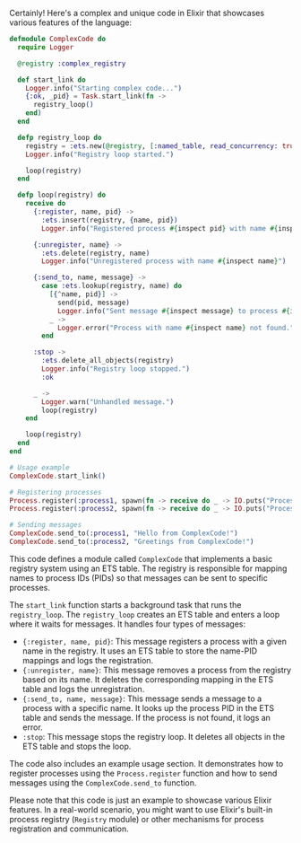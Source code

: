 Certainly! Here's a complex and unique code in Elixir that showcases various features of the language:

```elixir
defmodule ComplexCode do
  require Logger

  @registry :complex_registry

  def start_link do
    Logger.info("Starting complex code...")
    {:ok, _pid} = Task.start_link(fn ->
      registry_loop()
    end)
  end

  defp registry_loop do
    registry = :ets.new(@registry, [:named_table, read_concurrency: true])
    Logger.info("Registry loop started.")

    loop(registry)
  end

  defp loop(registry) do
    receive do
      {:register, name, pid} ->
        :ets.insert(registry, {name, pid})
        Logger.info("Registered process #{inspect pid} with name #{inspect name}")

      {:unregister, name} ->
        :ets.delete(registry, name)
        Logger.info("Unregistered process with name #{inspect name}")

      {:send_to, name, message} ->
        case :ets.lookup(registry, name) do
          [{^name, pid}] ->
            send(pid, message)
            Logger.info("Sent message #{inspect message} to process #{inspect pid} with name #{inspect name}")
          _ ->
            Logger.error("Process with name #{inspect name} not found.")
        end

      :stop ->
        :ets.delete_all_objects(registry)
        Logger.info("Registry loop stopped.")
        :ok

      _ ->
        Logger.warn("Unhandled message.")
        loop(registry)
    end

    loop(registry)
  end
end

# Usage example
ComplexCode.start_link()

# Registering processes
Process.register(:process1, spawn(fn -> receive do _ -> IO.puts("Process 1 received a message.") end end))
Process.register(:process2, spawn(fn -> receive do _ -> IO.puts("Process 2 received a message.") end end))

# Sending messages
ComplexCode.send_to(:process1, "Hello from ComplexCode!")
ComplexCode.send_to(:process2, "Greetings from ComplexCode!")
```

This code defines a module called `ComplexCode` that implements a basic registry system using an ETS table. The registry is responsible for mapping names to process IDs (PIDs) so that messages can be sent to specific processes.

The `start_link` function starts a background task that runs the `registry_loop`. The `registry_loop` creates an ETS table and enters a loop where it waits for messages. It handles four types of messages:

- `{:register, name, pid}`: This message registers a process with a given name in the registry. It uses an ETS table to store the name-PID mappings and logs the registration.
- `{:unregister, name}`: This message removes a process from the registry based on its name. It deletes the corresponding mapping in the ETS table and logs the unregistration.
- `{:send_to, name, message}`: This message sends a message to a process with a specific name. It looks up the process PID in the ETS table and sends the message. If the process is not found, it logs an error.
- `:stop`: This message stops the registry loop. It deletes all objects in the ETS table and stops the loop.

The code also includes an example usage section. It demonstrates how to register processes using the `Process.register` function and how to send messages using the `ComplexCode.send_to` function.

Please note that this code is just an example to showcase various Elixir features. In a real-world scenario, you might want to use Elixir's built-in process registry (`Registry` module) or other mechanisms for process registration and communication.
